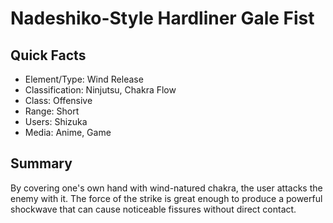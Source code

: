 # Nadeshiko-Style Hardliner Gale Fist

## Quick Facts
- Element/Type: Wind Release
- Classification: Ninjutsu, Chakra Flow
- Class: Offensive
- Range: Short
- Users: Shizuka
- Media: Anime, Game

## Summary
By covering one's own hand with wind-natured chakra, the user attacks the enemy with it. The force of the strike is great enough to produce a powerful shockwave that can cause noticeable fissures without direct contact.
